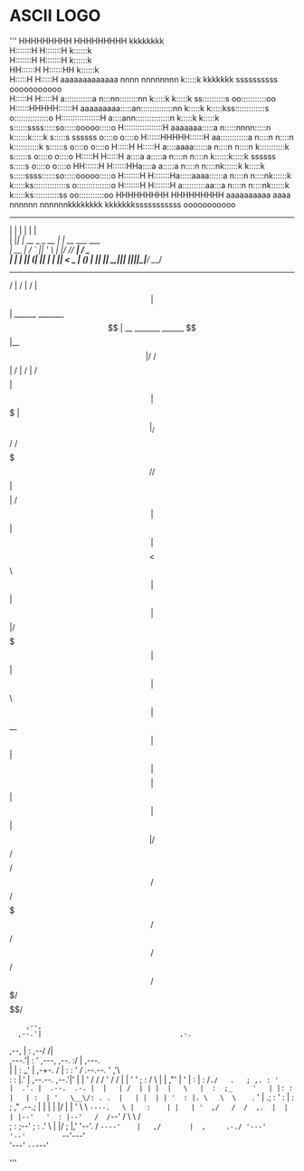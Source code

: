 # ASCII LOGO

'''
HHHHHHHHH     HHHHHHHHH                                   kkkkkkkk                                           
H:::::::H     H:::::::H                                   k::::::k                                           
H:::::::H     H:::::::H                                   k::::::k                                           
HH::::::H     H::::::HH                                   k::::::k                                           
H:::::H     H:::::H    aaaaaaaaaaaaa  nnnn  nnnnnnnn     k:::::k    kkkkkkk  ssssssssss      ooooooooooo   
H:::::H     H:::::H    a::::::::::::a n:::nn::::::::nn   k:::::k   k:::::k ss::::::::::s   oo:::::::::::oo
H::::::HHHHH::::::H    aaaaaaaaa:::::an::::::::::::::nn  k:::::k  k:::::kss:::::::::::::s o:::::::::::::::o
H:::::::::::::::::H             a::::ann:::::::::::::::n k:::::k k:::::k s::::::ssss:::::so:::::ooooo:::::o
H:::::::::::::::::H      aaaaaaa:::::a  n:::::nnnn:::::n k::::::k:::::k   s:::::s  ssssss o::::o     o::::o
H::::::HHHHH::::::H    aa::::::::::::a  n::::n    n::::n k:::::::::::k      s::::::s      o::::o     o::::o
H:::::H     H:::::H   a::::aaaa::::::a  n::::n    n::::n k:::::::::::k         s::::::s   o::::o     o::::o
H:::::H     H:::::H  a::::a    a:::::a  n::::n    n::::n k::::::k:::::k  ssssss   s:::::s o::::o     o::::o
HH::::::H     H::::::HHa::::a    a:::::a  n::::n    n::::nk::::::k k:::::k s:::::ssss::::::so:::::ooooo:::::o
H:::::::H     H:::::::Ha:::::aaaa::::::a  n::::n    n::::nk::::::k  k:::::ks::::::::::::::s o:::::::::::::::o
H:::::::H     H:::::::H a::::::::::aa:::a n::::n    n::::nk::::::k   k:::::ks:::::::::::ss   oo:::::::::::oo
HHHHHHHHH     HHHHHHHHH  aaaaaaaaaa  aaaa nnnnnn    nnnnnnkkkkkkkk    kkkkkkksssssssssss       ooooooooooo   


_    _                _                
| |  | |              | |               
| |__| |  __ _  _ __  | | __ ___   ___  
|  __  | / _` || '_ \ | |/ // __| / _ \
| |  | || (_| || | | ||   < \__ \| (_) |
|_|  |_| \__,_||_| |_||_|\_\|___/ \___/


__    __                      __                           
/  |  /  |                    /  |                          
$$ |  $$ |  ______   _______  $$ |   __   _______   ______  
$$ |__$$ | /      \ /       \ $$ |  /  | /       | /      \
$$    $$ | $$$$$$  |$$$$$$$  |$$ |_/$$/ /$$$$$$$/ /$$$$$$  |
$$$$$$$$ | /    $$ |$$ |  $$ |$$   $$<  $$      \ $$ |  $$ |
$$ |  $$ |/$$$$$$$ |$$ |  $$ |$$$$$$  \  $$$$$$  |$$ \__$$ |
$$ |  $$ |$$    $$ |$$ |  $$ |$$ | $$  |/     $$/ $$    $$/
$$/   $$/  $$$$$$$/ $$/   $$/ $$/   $$/ $$$$$$$/   $$$$$$/  


        ,--,                                                               
      ,--.'|                                  ,-.                          
   ,--,  | :                              ,--/ /|                          
,---.'|  : '                     ,---,  ,--. :/ |                  ,---.   
|   | : _' |                 ,-+-. /  | :  : ' /     .--.--.      '   ,'\  
:   : |.'  |    ,--.--.     ,--.'|'   | |  '  /     /  /    '    /   /   |
|   ' '  ; :   /       \   |   |  ,"' | '  |  :    |  :  /`./   .   ; ,. :
'   |  .'. |  .--.  .-. |  |   | /  | | |  |   \   |  :  ;_     '   | |: :
|   | :  | '   \__\/: . .  |   | |  | | '  : |. \   \  \    `.  '   | .; :
'   : |  : ;   ," .--.; |  |   | |  |/  |  | ' \ \   `----.   \ |   :    |
|   | '  ,/   /  /  ,.  |  |   | |--'   '  : |--'   /  /`--'  /  \   \  /  
;   : ;--'   ;  :   .'   \ |   |/       ;  |,'     '--'.     /    `----'   
|   ,/       |  ,     .-./ '---'        '--'         `--'---'              
'---'         `--`---'                                                     

'''
